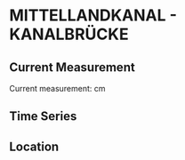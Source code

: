 # MITTELLANDKANAL - KANALBRÜCKE

## Current Measurement

Current measurement: <Value topic="rivers/pegel-online/MLK/KANALBRÜCKE/measurementValue"/> cm

## Time Series

<TimeSeries topic="rivers/pegel-online/MLK/KANALBRÜCKE/measurementValue" period="week" />

## Location

<WorldMap>
  <Marker lat="52.22968860937776" lon="11.689096910025185" labelTopic="rivers/pegel-online/MLK/KANALBRÜCKE" />
</WorldMap>
